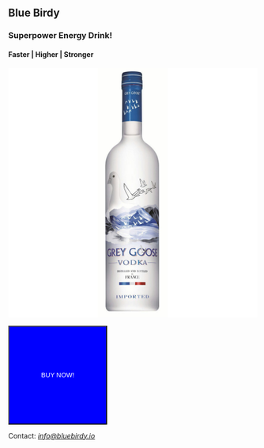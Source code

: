 ## **Blue Birdy**
### Superpower Energy Drink!
#### Faster | Higher | Stronger
![Bottled Drink](/images/drink.jpeg)

<button name="buyButton" style="height:200px;width:200px;color:white;background-color:blue;" onclick="alert('Cheers!')">
BUY NOW!
</button>

Contact: *info@bluebirdy.io*